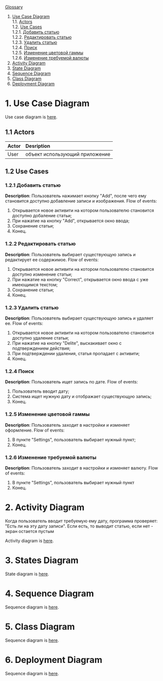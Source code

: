 [Glossary](https://github.com/kirillstasiuk/TRITPO_PROJECT/blob/master/documets/Glossary.md) <br>

1. [Use Case Diagram](#1) <br>
	1.1. [Actors](#1.1) <br> 
	1.2. [Use Cases](#1.2) <br>
		1.2.1. [Добавить статью](#1.2.1) <br>
		1.2.2. [Редактировать статью](#1.2.2) <br>
    1.2.3. [Удалить статью](#1.2.3) <br>
    1.2.4. [Поиск](#1.2.4) <br>
    1.2.5. [Изменение цветовой гаммы](#1.2.5) <br>
    1.2.6. [Изменение требуемой валюты](#1.2.6) <br>
 2. [Activity Diagram](#2) <br>
 3. [State Diagram](#3) <br>
 4. [Sequence Diagram](#4) <br>
 5. [Class Diagram](#5) <br>
 6. [Deployment Diagram](#6) <br>

# 1. Use Case Diagram <a name = "1"></a>

Use case diagram is [here](https://github.com/kirillstasiuk/TRITPO_PROJECT/blob/master/documets/diagrams/Use%20case.png).

## 1.1 Actors <a name = "1.1"></a>

Actor | Desription
:-----|:----------
User  | объект использующий приложение


## 1.2 Use Cases <a name = "1.2"></a>

### 1.2.1 Добавить статью <a name = "1.2.1"></a>

**Description**: Пользователь нажимает кнопку "Add", после чего ему становится доступно добавление записи и изображения. 
Flow of events: 

1. Открывается новое активити на котором пользователю становится доступно добаление статьи;
2. При нажатие на кнопку "Add", открывается окно ввода;
3. Сохранение статьи;
4. Конец.

### 1.2.2 Редактировать статью <a name = "1.2.2"></a>

**Description**: Пользователь выбирает существующую запись и редактирует ее содержимое.
Flow of events: 

1. Открывается новое активити на котором пользователю становится доступно изменение статьи;
2. При нажатие на кнопку "Correct", открывается окно ввода с уже имеющимся текстом;
3. Сохранение статьи;
4. Конец.

### 1.2.3 Удалить статью <a name = "1.2.3"></a>

**Description**: Пользователь выбирает существующую запись и удаляет ее.
Flow of events: 

1. Открывается новое активити на котором пользователю становится доступно удаление статьи;
2. При нажатие на кнопку "Delite", выскакивает окно с подтверждением действия;
3. При подтверждении удаления, статья пропадает с активити;
4. Конец.

### 1.2.4 Поиск <a name = "1.2.4"></a>

**Description**: Пользователь ищет запись по дате. 
Flow of events: 

1. Пользователь вводит дату;
2. Система ищет нужную дату и отображает существующую запись;
3. Конец.

### 1.2.5 Изменение цветовой гаммы <a name = "1.2.5"></a>

**Description**: Пользователь заходит в настройки и изменяет оформление. 
Flow of events: 

1. В пункте "Settings", пользователь выбирает нужный пункт;
2. Конец.

### 1.2.6 Изменение требуемой валюты <a name = "1.2.6"></a>

**Description**: Пользователь заходит в настройки и изменяет валюту.
Flow of events: 

1. В пункте "Settings", пользователь выбирает нужный пункт
2. Конец.
 

# 2. Activity Diagram <a name = "2"></a>

Когда пользователь вводит требуемую ему дату, программа проверяет: "Есть ли на эту дату записи". Если есть, то выводит статью, если нет - экран остается пустым

Activity diagram is [here](https://github.com/kirillstasiuk/TRITPO_PROJECT/blob/master/documets/diagrams/Activity.png).


# 3. States Diagram <a name = "3"></a>

State diagram is [here](https://github.com/kirillstasiuk/TRITPO_PROJECT/blob/master/documets/diagrams/StateDiagram.png).


# 4. Sequence Diagram <a name = "4"></a>

Sequence diagram is [here](https://github.com/kirillstasiuk/TRITPO_PROJECT/blob/master/documets/diagrams/Sequence.png).


# 5. Class Diagram <a name = "5"></a>

Sequence diagram is [here](https://github.com/kirillstasiuk/TRITPO_PROJECT/blob/master/documets/diagrams/ClassDiagram.jpg).


# 6. Deployment Diagram <a name = "6"></a>

Sequence diagram is [here](https://github.com/kirillstasiuk/TRITPO_PROJECT/blob/master/documets/diagrams/DeploymentDiagram.png).

